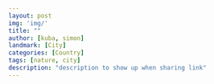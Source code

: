 ```yaml
---
layout: post
img: 'img/'
title: ""
author: [kuba, simon]
landmark: [City]
categories: [Country]
tags: [nature, city]
description: "description to show up when sharing link"
---
```


<!---
This is how to include an image. copy the line below

<img data-src="/{{ page.img }}/original/REPLACE.jpg" class="lazyload img-responsive center-block img-article" />
<noscript>
<img src="/{{ page.img }}/original/REPLACE.jpg" class="img-responsive center-block img-article" />
</noscript>

-->

<!---
This is how to include a place map with zoom to 5 (zoomed out). Fill in landmark and make sure it's correctly spelled.

{% include place-map.html %}

-->

<!---
This is how to include a place map with zoom to 10 (zoomed in). Fill in landmark and make sure it's correctly spelled.

{% include place-map_large.html %}

-->

<!---
This is how to include a directions map. Fill in origin and destination and make sure it's correctly spelled.

{% include directions-map.html %}

-->
